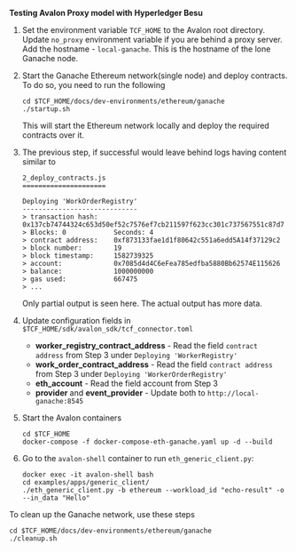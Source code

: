 
**Testing Avalon Proxy model with Hyperledger Besu**
1.  Set the environment variable ``TCF_HOME`` to the Avalon root directory. Update ``no_proxy`` environment variable if you are behind a proxy
    server. Add the hostname - ``local-ganache``. This is the hostname of the lone Ganache node.

2. Start the Ganache Ethereum network(single node) and deploy contracts. To do so, you need to run the following
    ```
    cd $TCF_HOME/docs/dev-environments/ethereum/ganache
    ./startup.sh
    ```
    This will start the Ethereum network locally and deploy the required contracts over it.

3. The previous step, if successful would leave behind logs having content similar to  
	```
	2_deploy_contracts.js
	=====================
	
	Deploying 'WorkOrderRegistry'
	-----------------------------
	> transaction hash:    0x137cb74744324c653d50ef52c7576ef7cb211597f623cc301c737567551c87d7
	> Blocks: 0            Seconds: 4
	> contract address:    0xf873133fae1d1f80642c551a6edd5A14f37129c2
	> block number:        19
	> block timestamp:     1582739325
	> account:             0x7085d4d4C6eFea785edfba5880Bb62574E115626
	> balance:             1000000000
	> gas used:            667475
	> ...
	```
   Only partial output is seen here. The actual output has more data.
   
4. Update configuration fields in ``$TCF_HOME/sdk/avalon_sdk/tcf_connector.toml ``
	- **worker_registry_contract_address** - Read the field ``contract address`` from Step 3 under ``Deploying 'WorkerRegistry'``
	- **work_order_contract_address** - Read the field ``contract address`` from Step 3 under ``Deploying 'WorkerOrderRegistry'``
	- **eth_account** - Read the field account from Step 3
	- **provider**  and **event_provider** - Update both to ``http://local-ganache:8545``

5. Start the Avalon containers
    ```
	cd $TCF_HOME
	docker-compose -f docker-compose-eth-ganache.yaml up -d --build
	```

6. Go to the ``avalon-shell`` container to run ``eth_generic_client.py``:
    ```
    docker exec -it avalon-shell bash
    cd examples/apps/generic_client/
    ./eth_generic_client.py -b ethereum --workload_id "echo-result" -o --in_data "Hello"
    ```

To clean up the Ganache network, use these steps 
```
cd $TCF_HOME/docs/dev-environments/ethereum/ganache
./cleanup.sh
```
